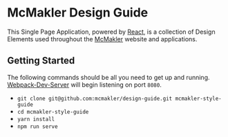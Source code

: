 # McMakler Design Guide
This Single Page Application, powered by [React](https://github.com/facebook/react), is a collection of Design Elements used throughout the [McMakler](https://www.mcmakler.de/) website and applications.

## Getting Started

The following commands should be all you need to get up and running. [Webpack-Dev-Server](https://github.com/webpack/webpack-dev-server) will begin listening on port `8080`.
* `git clone git@github.com:mcmakler/design-guide.git mcmakler-style-guide`
* `cd mcmakler-style-guide`
* `yarn install`
* `npm run serve`